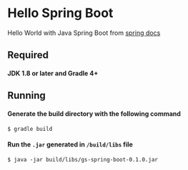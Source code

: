# Hello Spring Boot
Hello World with Java Spring Boot from [spring docs](https://github.com/spring-guides/gs-spring-boot)

## Required
#### JDK 1.8 or later and Gradle 4+

## Running
#### Generate the build directory with the following command
```
$ gradle build
```
#### Run the `.jar` generated in `/build/libs` file
```
$ java -jar build/libs/gs-spring-boot-0.1.0.jar
```